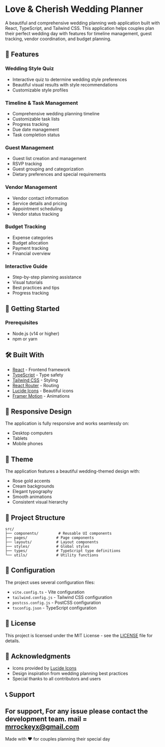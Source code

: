# Love & Cherish Wedding Planner

A beautiful and comprehensive wedding planning web application built with React, TypeScript, and Tailwind CSS. This application helps couples plan their perfect wedding day with features for timeline management, guest tracking, vendor coordination, and budget planning.

## 🌟 Features

### Wedding Style Quiz
- Interactive quiz to determine wedding style preferences
- Beautiful visual results with style recommendations
- Customizable style profiles

### Timeline & Task Management
- Comprehensive wedding planning timeline
- Customizable task lists
- Progress tracking
- Due date management
- Task completion status

### Guest Management
- Guest list creation and management
- RSVP tracking
- Guest grouping and categorization
- Dietary preferences and special requirements

### Vendor Management
- Vendor contact information
- Service details and pricing
- Appointment scheduling
- Vendor status tracking

### Budget Tracking
- Expense categories
- Budget allocation
- Payment tracking
- Financial overview

### Interactive Guide
- Step-by-step planning assistance
- Visual tutorials
- Best practices and tips
- Progress tracking

## 🚀 Getting Started

### Prerequisites
- Node.js (v14 or higher)
- npm or yarn

## 🛠️ Built With

- [React](https://reactjs.org/) - Frontend framework
- [TypeScript](https://www.typescriptlang.org/) - Type safety
- [Tailwind CSS](https://tailwindcss.com/) - Styling
- [React Router](https://reactrouter.com/) - Routing
- [Lucide Icons](https://lucide.dev/) - Beautiful icons
- [Framer Motion](https://www.framer.com/motion/) - Animations

## 📱 Responsive Design

The application is fully responsive and works seamlessly on:
- Desktop computers
- Tablets
- Mobile phones

## 🎨 Theme

The application features a beautiful wedding-themed design with:
- Rose gold accents
- Cream backgrounds
- Elegant typography
- Smooth animations
- Consistent visual hierarchy

## 📂 Project Structure

```
src/
├── components/         # Reusable UI components
├── pages/             # Page components
├── layouts/           # Layout components
├── styles/            # Global styles
├── types/             # TypeScript type definitions
└── utils/             # Utility functions
```

## 🔧 Configuration

The project uses several configuration files:
- `vite.config.ts` - Vite configuration
- `tailwind.config.js` - Tailwind CSS configuration
- `postcss.config.js` - PostCSS configuration
- `tsconfig.json` - TypeScript configuration

## 📝 License

This project is licensed under the MIT License - see the [LICENSE](LICENSE) file for details.


## 🙏 Acknowledgments

- Icons provided by [Lucide Icons](https://lucide.dev/)
- Design inspiration from wedding planning best practices
- Special thanks to all contributors and users

## 📞 Support

For support, For any issue please contact the development team.
mail = mrrockeyx@gmail.com
---

Made with ❤️ for couples planning their special day
